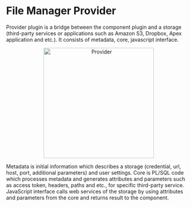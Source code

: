 # File Manager Provider
<p>Provider plugin is a bridge between the component plugin and a storage (third-party services or applications such as Amazon S3, Dropbox, Apex application and etc.). It consists of metadata, core, javascript interface.</p>
<div style="text-align:center">
<img src="https://apexfilesdir.s3.eu-west-1.amazonaws.com/apexutil/FileManagerPluginSchema.png" alt="Provider" width="300px">
</div>
<p>
Metadata is initial information which describes a storage (credential, url, host, port, additional parameters) and user settings. Core is PL/SQL code which processes metadata and generates attributes and parameters such as access token, headers, paths and etc., for specific third-party service. JavaScript interface calls web services of the storage by using attributes and parameters from the core and returns result to the component.</p> 